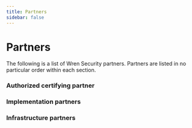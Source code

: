 ```yaml
---
title: Partners
sidebar: false
---
```


<script setup>
  const certPartners = [
    { name: 'orchitech', url: 'https://orchi.tech/en/', logo: 'orchitech.png' }
  ];
  const implPartners = [
    { name: 'orchitech', url: 'https://orchi.tech/en/', logo: 'orchitech.png' },
    { name: 'j3ag', url: 'https://www.j3ag.cz/', logo: 'j3ag.png' },
    { name: 'sonpo', url: 'https://www.sonpo.cz/en/', logo: 'sonpo.png' },
    { name: 'digitcorp', url: 'https://digitcorp.cz/', logo: 'digitcorp.png' },
  ];
  const infraPartners = [
    { name: 'jfrog', url: 'https://jfrog.com/artifactory/', logo: 'jfrog-artifactory.png' },
  ];
</script>

# Partners

The following is a list of Wren Security partners.
Partners are listed in no particular order within each section.


### Authorized certifying partner

<Partners :data="certPartners" />

### Implementation partners

<Partners :data="implPartners" />

### Infrastructure partners

<Partners :data="infraPartners" />
